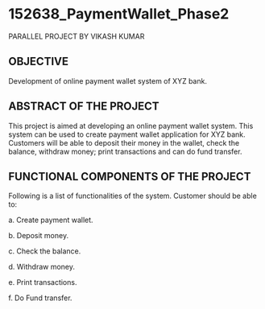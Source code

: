 # 152638_PaymentWallet_Phase2

PARALLEL PROJECT BY VIKASH KUMAR

OBJECTIVE 
----------
Development of online payment wallet system of XYZ bank.

ABSTRACT OF THE PROJECT
------------------------
This project is aimed at developing an online payment wallet system. 
This system can be used to create payment wallet application for XYZ bank. 
Customers will be able to deposit their money in the wallet, check the balance, withdraw money; print transactions 
and can do fund transfer.

FUNCTIONAL COMPONENTS OF THE PROJECT
--------------------------------------

Following is a list of functionalities of the system. 
Customer should be able to:

a.	Create payment wallet.

b.	Deposit money.

c.	Check the balance.

d.	Withdraw money.

e.	Print transactions.

f.	Do Fund transfer.

